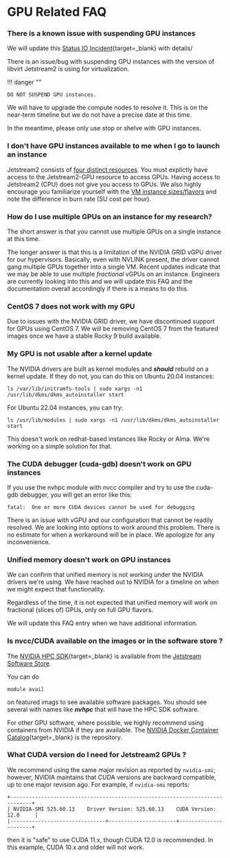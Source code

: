 # GPU Related FAQ

### There is a known issue with suspending GPU instances

We will update this [Status IO Incident](https://jetstream.status.io/pages/incident/61dc808a7e9a82053ce739d2/629a6de486604112e598b390){target=_blank} with details/

There is an issue/bug with suspending GPU instances with the version of libvirt Jetstream2 is using for virtualization.

!!! danger ""

    DO NOT SUSPEND GPU instances.

We will have to upgrade the compute nodes to resolve it. This is on the near-term timeline but we do not have a precise date at this time.

In the meantime, please only use stop or shelve with GPU instances.

### I don't have GPU instances available to me when I go to launch an instance

Jetstream2 consists of [four distinct resources](../general/resources.md). You must explictly have access to the Jetstream2-GPU resource to access GPUs. Having access to Jetstream2 (CPU) does not give you access to GPUs. We also highly encourage you familiarize yourself with the [VM instance sizes/flavors](../general/vmsizes.md) and note the difference in burn rate (SU cost per hour).

### How do I use multiple GPUs on an instance for my research?

The short answer is that you cannot use multiple GPUs on a single instance at this time. 

The longer answer is that this is a limitation of the NVIDIA GRID vGPU driver for our hypervisors. Basically, even with NVLINK present, the driver cannot gang multiple GPUs together into a single VM. Recent updates indicate that we may be able to use multiple *fractional* vGPUs on an instance. Engineers are currently looking into this and we will update this FAQ and the documentation overall accordingly if there is a means to do this.

### CentOS 7 does not work with my GPU

Due to issues with the NVIDIA GRID driver, we have discontinued support for GPUs using CentOS 7. We will be removing CentOS 7 from the featured images once we have a stable Rocky 9 build available.


### My GPU is not usable after a kernel update

The NVIDIA drivers are built as kernel modules and ***should*** rebuild on a kernel update. If they do not, you can do this on Ubuntu 20.04 instances:

    ls /var/lib/initramfs-tools | sudo xargs -n1 /usr/lib/dkms/dkms_autoinstaller start

For Ubuntu 22.04 instances, you can try:

    ls /usr/lib/modules | sudo xargs -n1 /usr/lib/dkms/dkms_autoinstaller start

This doesn't work on redhat-based instances like Rocky or Alma. We're working on a simple solution for that.

### The CUDA debugger (cuda-gdb) doesn't work on GPU instances

If you use the nvhpc module with nvcc compiler and try to use the cuda-gdb debugger, you will get an error like this:

    fatal:  One or more CUDA devices cannot be used for debugging

There is an issue with vGPU and our configuration that cannot be readily resolved. We are looking into options to work around this problem. There is no estimate for when a workaround will be in place. We apologize for any inconvenience.

### Unified memory doesn't work on GPU instances

We can confirm that unified memory is not working under the NVIDIA drivers we're using. We have reached out to NVIDIA for a timeline on when we might expect that functionality.

Regardless of the time, it is not expected that unified memory will work on fractional (slices of) GPUs, only on full GPU flavors.

We will update this FAQ entry when we have additional information.

### Is nvcc/CUDA available on the images or in the software store ?

The [NVIDIA HPC SDK](https://developer.nvidia.com/hpc-sdk){target=_blank} is available from the [Jetstream Software Store](../general/software.md).

You can do

    module avail

on featured imags to see available software packages. You should see several with names like ***nvhpc*** that will have the HPC SDK software.

For other GPU software, where possible, we highly recommend using containers from NVIDIA if they are available. The [NVIDIA Docker Container Catalog](https://catalog.ngc.nvidia.com/containers){target=_blank} is the repository.

### What CUDA version do I need for Jetstream2 GPUs ?

We recommend using the same major revision as reported by `nvidia-smi`; however, NVIDIA maintains that CUDA versions are backward compatible, up to one major revision ago. For example, if `nvidia-smi` reports:
```
+-----------------------------------------------------------------------------+
| NVIDIA-SMI 525.60.13    Driver Version: 525.60.13    CUDA Version: 12.0     |
|-------------------------------+----------------------+----------------------+
```
then it is "safe" to use CUDA 11.x, though CUDA 12.0 is recommended. In this example, CUDA 10.x and older will not work.
